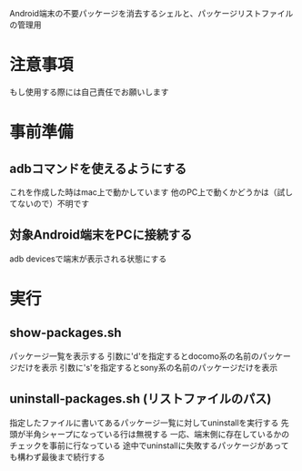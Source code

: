 Android端末の不要パッケージを消去するシェルと、パッケージリストファイルの管理用
# 注意事項
もし使用する際には自己責任でお願いします
# 事前準備
## adbコマンドを使えるようにする
これを作成した時はmac上で動かしています
他のPC上で動くかどうかは（試してないので）不明です
## 対象Android端末をPCに接続する
adb devicesで端末が表示される状態にする
# 実行
## show-packages.sh
パッケージ一覧を表示する
引数に'd'を指定するとdocomo系の名前のパッケージだけを表示
引数に's'を指定するとsony系の名前のパッケージだけを表示
## uninstall-packages.sh (リストファイルのパス)
指定したファイルに書いてあるパッケージ一覧に対してuninstallを実行する
先頭が半角シャープになっている行は無視する
一応、端末側に存在しているかのチェックを事前に行なっている
途中でuninstallに失敗するパッケージがあっても構わず最後まで続行する
